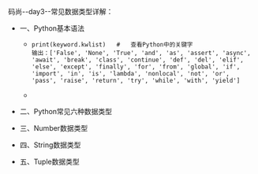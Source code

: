 码尚--day3--常见数据类型详解：

- 一、Python基本语法

  - ```
    print(keyword.kwlist)   #	查看Python中的关键字  
    输出：['False', 'None', 'True', 'and', 'as', 'assert', 'async', 'await', 'break', 'class', 'continue', 'def', 'del', 'elif', 'else', 'except', 'finally', 'for', 'from', 'global', 'if', 'import', 'in', 'is', 'lambda', 'nonlocal', 'not', 'or', 'pass', 'raise', 'return', 'try', 'while', 'with', 'yield']
    ```

  - 

- 二、Python常见六种数据类型

- 三、Number数据类型

- 四、String数据类型

- 五、Tuple数据类型

